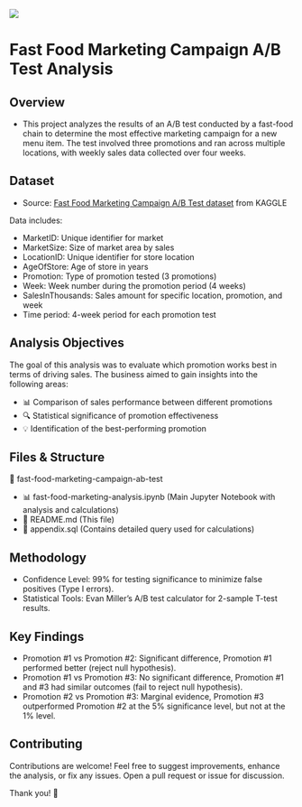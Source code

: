 ![](https://miro.medium.com/v2/resize:fit:1400/1*BiwbOpLPRZIZbBZh6RHyjQ.png)

# Fast Food Marketing Campaign A/B Test Analysis

## Overview

- This project analyzes the results of an A/B test conducted by a fast-food chain to determine the most effective marketing campaign for a new menu item. The test involved three promotions and ran across multiple locations, with weekly sales data collected over four weeks.

## Dataset

- Source: [Fast Food Marketing Campaign A/B Test dataset](https://www.kaggle.com/datasets/chebotinaa/fast-food-marketing-campaign-ab-test) from KAGGLE

Data includes:
- MarketID: Unique identifier for market
- MarketSize: Size of market area by sales
- LocationID: Unique identifier for store location
- AgeOfStore: Age of store in years
- Promotion: Type of promotion tested (3 promotions)
- Week: Week number during the promotion period (4 weeks)
- SalesInThousands: Sales amount for specific location, promotion, and week
- Time period: 4-week period for each promotion test

## Analysis Objectives

The goal of this analysis was to evaluate which promotion works best in terms of driving sales. The business aimed to gain insights into the following areas:
- 📊 Comparison of sales performance between different promotions
- 🔍 Statistical significance of promotion effectiveness
- 💡 Identification of the best-performing promotion
  
## Files & Structure

📂 fast-food-marketing-campaign-ab-test
- 📊 fast-food-marketing-analysis.ipynb (Main Jupyter Notebook with analysis and calculations)
- 📄 README.md (This file)
- 📑 appendix.sql (Contains detailed query used for calculations)
  
## Methodology

- Confidence Level: 99% for testing significance to minimize false positives (Type I errors).
- Statistical Tools: Evan Miller’s A/B test calculator for 2-sample T-test results.
  
## Key Findings

- Promotion #1 vs Promotion #2: Significant difference, Promotion #1 performed better (reject null hypothesis).
- Promotion #1 vs Promotion #3: No significant difference, Promotion #1 and #3 had similar outcomes (fail to reject null hypothesis).
- Promotion #2 vs Promotion #3: Marginal evidence, Promotion #3 outperformed Promotion #2 at the 5% significance level, but not at the 1% level.

## Contributing

Contributions are welcome! Feel free to suggest improvements, enhance the analysis, or fix any issues. Open a pull request or issue for discussion.

Thank you! :rocket: 
